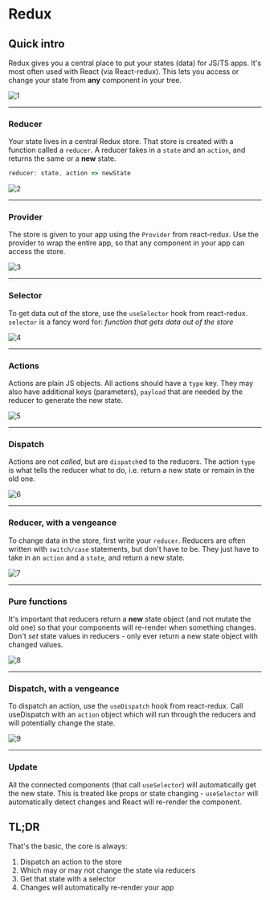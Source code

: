 # Redux

## Quick intro

Redux gives you a central place to put your states (data) for JS/TS apps. 
It's most often used with React (via React-redux).
This lets you access or change your state from **any** component in your tree.

![1](../assets/1.jpg "Store dictates the state of the app")
___
### Reducer
Your state lives in a central Redux store. 
That store is created with a function called a ```reducer```. 
A reducer takes in a `state` and an `action`, and returns the same or a **new** state.
```js
reducer: state, action => newState
```

![2](../assets/2.jpg "Creating the store via reducer and createStore")
___
### Provider
The store is given to your app using the `Provider` from react-redux. 
Use the provider to wrap the entire app, so that any component in your app can access the store.

![3](../assets/3.jpg "Store available via the context of the provider")
___
### Selector
To get data out of the store, use the `useSelector` hook from react-redux. `selector` is a fancy word for: _function that gets data out of the store_

![4](../assets/4.jpg "Accessing data from the store")
___
### Actions
Actions are plain JS objects. All actions should have a `type` key. They may also have additional keys (parameters), `payload` that are needed by the reducer to generate the new state.

![5](../assets/5.jpg "Actions have standard shape")
___
### Dispatch
Actions are not _called_, but are `dispatch`ed to the reducers. The action `type` is what tells the reducer what to do, i.e. return a new state or remain in the old one.

![6](../assets/6.jpg "Writing in the store")
___
### Reducer, with a vengeance
To change data in the store, first write your `reducer`.
Reducers are often written with `switch/case` statements, but don't have to be. They just have to take in an `action` and a `state`, and return a new state.

![7](../assets/7.jpg "Shape of a reducer")
___
### Pure functions
It's important that reducers return a **new** state object (and not mutate the old one) so that your components will re-render when something changes.
Don't _set_ state values in reducers - only ever return a new state object with changed values.

![8](../assets/8.jpg "Don't mutate")
___
### Dispatch, with a vengeance
To dispatch an action, use the `useDispatch` hook from react-redux. 
Call useDispatch with an `action` object which will run through the reducers and will potentially change the state.

![9](../assets/9.jpg "Dispatching actions to generate a new state")
___
### Update
All the connected components (that call `useSelector`) will automatically get the new state. This is treated like props or state changing - `useSelector` will automatically detect changes and React will re-render the component.

## TL;DR

That's the basic, the core is always:

1.  Dispatch an action to the store
2.  Which may or may not change the state via reducers
3.  Get that state with a selector
4.  Changes will automatically re-render your app

